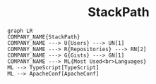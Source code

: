 <h1 align="center">StackPath</h1>

```mermaid
graph LR
COMPANY_NAME{StackPath}
COMPANY_NAME ---> U{Users} ---> UN[1]
COMPANY_NAME ---> R{Repositories} ---> RN[2]
COMPANY_NAME ---> G{Gists} ---> GN[1]
COMPANY_NAME ---> ML{Most Used<br>Languages}
ML --> TypeScript[TypeScript]
ML --> ApacheConf[ApacheConf]
```

